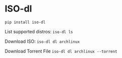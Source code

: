 # ISO-dl

`pip install iso-dl`

List supported distros: `iso-dl ls`

Download ISO: `iso-dl dl archlinux`

Download Torrent File `iso-dl dl archlinux --torrent`
